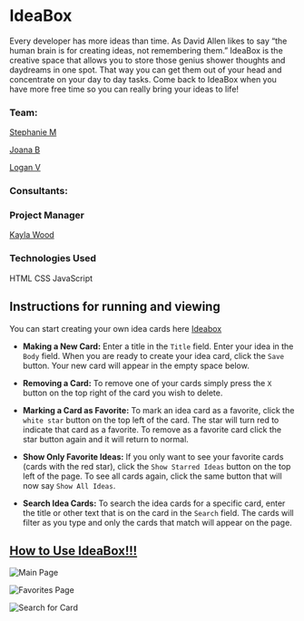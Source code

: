 
# IdeaBox

Every developer has more ideas than time. As David Allen likes to say “the human brain is for creating ideas, not remembering them.”
IdeaBox is the creative space that allows you to store those genius shower thoughts and daydreams in one spot.  That way you can get them 
out of your head and concentrate on your day to day tasks.  Come back to IdeaBox when you have more free time so you can really bring
your ideas to life!



### Team:

[Stephanie M](https://github.com/stephaniemagdic)

[Joana B](https://github.com/joanafbrito) 

[Logan V](https://github.com/Logandv3)



### Consultants:



### Project Manager

[Kayla Wood](https://github.com/kaylaewood)



### Technologies Used 

HTML
CSS
JavaScript 




## Instructions for running and viewing

You can start creating your own idea cards here [Ideabox](https://logandv3.github.io/Ideabox/) 

* **Making a New Card:**  Enter a title in the `Title` field.  Enter your idea in the `Body` field.  When you are ready to create your idea card, click the `Save` button.  Your new card will appear in the empty space below.


* **Removing a Card:**  To remove one of your cards simply press the `X` button on the top right of the card you wish to delete.


* **Marking a Card as Favorite:**  To mark an idea card as a favorite, click the `white star` button on the top left of the card.  The star will turn red to indicate that card as a favorite.  To remove as a favorite card click the star button again and it will return to normal.


* **Show Only Favorite Ideas:**  If you only want to see your favorite cards (cards with the red star), click the `Show Starred Ideas` button on the top left of the page.  To see all cards again, click the same button that will now say `Show All Ideas`.


* **Search Idea Cards:**  To search the idea cards for a specific card, enter the title or other text that is on the card in the `Search` field.  The cards will filter as you type and only the cards that match will appear on the page.


## [How to Use IdeaBox!!!](https://youtu.be/8c3D1zfNPgE)



![Main Page](https://user-images.githubusercontent.com/81990507/121268854-fd3b8100-c87b-11eb-8980-7d34329b0cce.png)

![Favorites Page](https://user-images.githubusercontent.com/81990507/121268931-1e9c6d00-c87c-11eb-8e84-853028fc1433.png)

![Search for Card](https://user-images.githubusercontent.com/81990507/121268973-33790080-c87c-11eb-923f-b7e16e4808e3.png)
